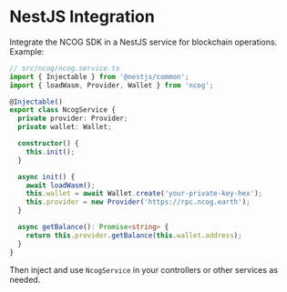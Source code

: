 # NestJS Integration

Integrate the NCOG SDK in a NestJS service for blockchain operations. Example:

```ts
// src/ncog/ncog.service.ts
import { Injectable } from '@nestjs/common';
import { loadWasm, Provider, Wallet } from 'ncog';

@Injectable()
export class NcogService {
  private provider: Provider;
  private wallet: Wallet;

  constructor() {
    this.init();
  }

  async init() {
    await loadWasm();
    this.wallet = await Wallet.create('your-private-key-hex');
    this.provider = new Provider('https://rpc.ncog.earth');
  }

  async getBalance(): Promise<string> {
    return this.provider.getBalance(this.wallet.address);
  }
}
```

Then inject and use `NcogService` in your controllers or other services as needed. 